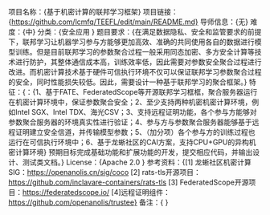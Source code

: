项目名称：{基于机密计算的联邦学习框架} 
项目链接：{https://github.com/lcmfq/TEEFL/edit/main/README.md}
导师信息：{无}
难度：{中}
分类：{安全应用 }
题目要求：{在满足数据隐私、安全和监管要求的前提下，联邦学习让机器学习参与方能够更加高效、准确的共同使用各自的数据进行模型训练。但是目前联邦学习的参数聚合过程一般采用同态加密、多方安全计算等技术进行防护，其整体通信成本高，训练效率低，因此需要对参数安全聚合过程进行改进。而机密计算技术基于硬件可信执行环境不仅可以保证联邦学习参数聚合过程的安全，同时性能损失较低。因此，需要设计一种基于联邦学习的聚合框架。}
特征：{：{1、基于FATE、FederatedScope等开源联邦学习框框，聚合服务器运行在机密计算环境中，保证参数聚合安全；2、至少支持两种机密机密计算环境，例如Intel SGX、Intel TDX、海光CSV；3、支持远程证明功能，各个参与方能够对参数聚合服务器的环境真实性进行验证；4、参与方与参数聚合服务器能够基于远程证明建立安全信道，并传输模型参数；5、（加分项）各个参与方的训练过程也运行在可信执行环境中；6、基于龙蜥社区的CAI方案，支持CPU+GPU的异构机密计算环境}
预期目标完成基础功能和扩展功能的开发，提交相应代码，并输出设计、测试类文档。}
License：{Apache 2.0 }
参考资料：{[1] 龙蜥社区机密计算SIG：https://openanolis.cn/sig/coco
[2] rats-tls开源项目：https://github.com/inclavare-containers/rats-tls
[3] FederatedScope开源项目：https://federatedscope.io/ 
[4]远程证明组件：https://github.com/openanolis/trustee}
备注：{ }
